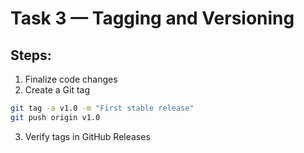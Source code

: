 # Task 3 — Tagging and Versioning

## Steps:
1. Finalize code changes
2. Create a Git tag
```bash
git tag -a v1.0 -m "First stable release"
git push origin v1.0
```
3. Verify tags in GitHub Releases
